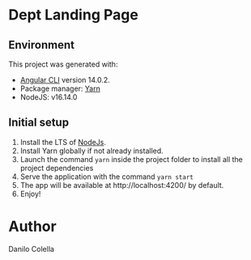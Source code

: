 # Dept Landing Page


## Environment

This project was generated with:
- [Angular CLI](https://github.com/angular/angular-cli) version 14.0.2.
- Package manager: [Yarn](https://yarnpkg.com/)
- NodeJS: v16.14.0

## Initial setup
1. Install the LTS of [NodeJs](https://nodejs.org/en/). 
2. Install Yarn globally if not already installed.
3. Launch the command `yarn` inside the project folder to install all the project dependencies
4. Serve the application with the command  `yarn start`
5. The app will be available at http://localhost:4200/ by default.
6. Enjoy!

# Author
Danilo Colella